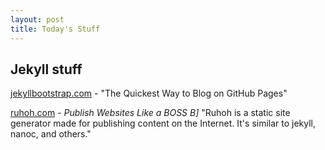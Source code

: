 ```yaml
---
layout: post
title: Today's Stuff
---
```


## Jekyll stuff


[jekyllbootstrap.com](http://jekyllbootstrap.com/) - "The Quickest Way to Blog on GitHub Pages"


[ruhoh.com](http://ruhoh.com) - _Publish Websites Like a BOSS B]_ "Ruhoh is a static site generator made for publishing content on the Internet. It's similar to jekyll, nanoc, and others."


